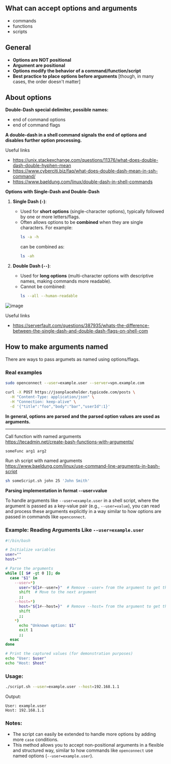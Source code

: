 ## What can accept options and arguments
- commands
- functions
- scripts

## General
- **Options are NOT positional**
- **Argument are positional**
- **Options modify the behavior of a command/function/script**
- **Best practice to place options before arguments** [though, in many cases, the order doesn't matter]

## About options
**Double-Dash special delimiter, possible names:**
- end of command options
- end of command flags

**A double-dash in a shell command signals the end of options and disables further option processing.**

Useful links
- https://unix.stackexchange.com/questions/11376/what-does-double-dash-double-hyphen-mean
- https://www.cyberciti.biz/faq/what-does-double-dash-mean-in-ssh-command/
- https://www.baeldung.com/linux/double-dash-in-shell-commands

**Options with Single-Dash and Double-Dash**

1. **Single Dash (`-`)**:
   - Used for **short options** (single-character options), typically followed by one or more letters/flags.
   - Often allows options to be **combined** when they are single characters. For example:
     ```bash
     ls -a -h
     ```
     can be combined as:
     ```bash
     ls -ah
     ```

2. **Double Dash (`--`)**:
   - Used for **long options** (multi-character options with descriptive names, making commands more readable).
   - Cannot be combined:
     ```bash
     ls --all --human-readable
     ```

![image](https://github.com/user-attachments/assets/568c5fad-135a-4d70-874b-03a95c64ea5d)

Useful links
- https://serverfault.com/questions/387935/whats-the-difference-between-the-single-dash-and-double-dash-flags-on-shell-com

## How to make arguments named

There are ways to pass argumets as named using options/flags.

### Real examples

```bash
sudo openconnect --user=example.user --server=vpn.example.com
```
```bash
curl -X POST https://jsonplaceholder.typicode.com/posts \
  -H "Content-Type: application/json" \
  -H "Connection: keep-alive" \
  -d '{"title":"foo","body":"bar","userId":1}'
```

**In general, options are parsed and the parsed option values are used as arguments.**

******

Call function with named arguments\
https://tecadmin.net/create-bash-functions-with-arguments/
```bash
someFunc arg1 arg2
```

Run sh script with named arguments\
https://www.baeldung.com/linux/use-command-line-arguments-in-bash-script
``` bash
sh someScript.sh john 25 'John Smith'
```

**Parsing implementation in format --user=value**

To handle arguments like `--user=example.user` in a shell script, where the argument is passed as a key-value pair (e.g., `--user=value`), you can read and process these arguments explicitly in a way similar to how options are passed in commands like `openconnect`.

### Example: Reading Arguments Like `--user=example.user`

```bash
#!/bin/bash

# Initialize variables
user=""
host=""

# Parse the arguments
while [[ $# -gt 0 ]]; do
  case "$1" in
    --user=*)
      user="${1#--user=}"  # Remove --user= from the argument to get the value
      shift  # Move to the next argument
      ;;
    --host=*)
      host="${1#--host=}"  # Remove --host= from the argument to get the value
      shift
      ;;
    *)
      echo "Unknown option: $1"
      exit 1
      ;;
  esac
done

# Print the captured values (for demonstration purposes)
echo "User: $user"
echo "Host: $host"
```

### Usage:

```bash
./script.sh --user=example.user --host=192.168.1.1
```

Output:
```
User: example.user
Host: 192.168.1.1
```

### Notes:
- The script can easily be extended to handle more options by adding more `case` conditions.
- This method allows you to accept non-positional arguments in a flexible and structured way, similar to how commands like `openconnect` use named options (`--user=example.user`).
